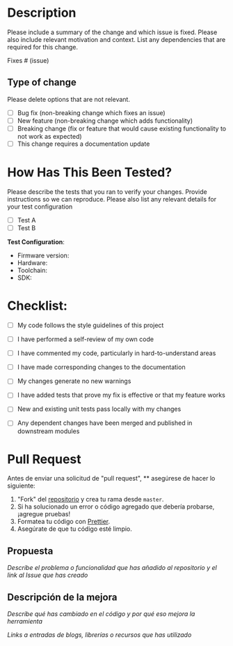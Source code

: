# Description

Please include a summary of the change and which issue is fixed. Please also include relevant motivation and context. List any dependencies that are required for this change.

Fixes # (issue)

## Type of change

Please delete options that are not relevant.

- [ ] Bug fix (non-breaking change which fixes an issue)
- [ ] New feature (non-breaking change which adds functionality)
- [ ] Breaking change (fix or feature that would cause existing functionality to not work as expected)
- [ ] This change requires a documentation update

# How Has This Been Tested?

Please describe the tests that you ran to verify your changes. Provide instructions so we can reproduce. Please also list any relevant details for your test configuration

- [ ] Test A
- [ ] Test B

**Test Configuration**:

- Firmware version:
- Hardware:
- Toolchain:
- SDK:

# Checklist:

- [ ] My code follows the style guidelines of this project
- [ ] I have performed a self-review of my own code
- [ ] I have commented my code, particularly in hard-to-understand areas
- [ ] I have made corresponding changes to the documentation
- [ ] My changes generate no new warnings
- [ ] I have added tests that prove my fix is effective or that my feature works
- [ ] New and existing unit tests pass locally with my changes
- [ ] Any dependent changes have been merged and published in downstream modules



# Pull Request

Antes de enviar una solicitud de "pull request", \*\* asegúrese de hacer lo siguiente:

1. "Fork" del [repositorio](https://github.com/Rigui73/Riguipedia) y crea tu rama desde `master`.
2. Si ha solucionado un error o código agregado que debería probarse, ¡agregue pruebas!
3. Formatea tu código con [Prettier](https://github.com/prettier/prettier).
4. Asegúrate de que tu código esté limpio.

## Propuesta

_Describe el problema o funcionalidad que has añadido al repositorio y el link al Issue que has creado_

## Descripción de la mejora

_Describe qué has cambiado en el código y por qué eso mejora la herramienta_

_Links a entradas de blogs, librerías o recursos que has utilizado_
